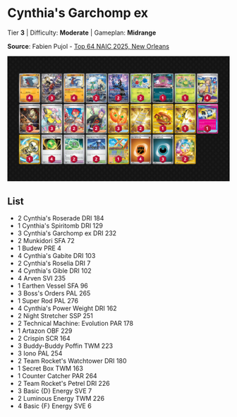 # Cynthia's Garchomp ex

Tier **3** | Difficulty: **Moderate** | Gameplan: **Midrange**

**Source**: Fabien Pujol - [Top 64 NAIC 2025, New Orleans](https://limitlesstcg.com/decks/list/18543)

![decklist](../../!Images/Standard/17SVI-DRI/Cynthia%27s%20Garchomp%20ex.png)

## List
* 2 Cynthia's Roserade DRI 184
* 1 Cynthia's Spiritomb DRI 129
* 3 Cynthia's Garchomp ex DRI 232
* 2 Munkidori SFA 72
* 1 Budew PRE 4
* 4 Cynthia's Gabite DRI 103
* 2 Cynthia's Roselia DRI 7
* 4 Cynthia's Gible DRI 102
* 4 Arven SVI 235
* 1 Earthen Vessel SFA 96
* 3 Boss's Orders PAL 265
* 1 Super Rod PAL 276
* 4 Cynthia's Power Weight DRI 162
* 2 Night Stretcher SSP 251
* 2 Technical Machine: Evolution PAR 178
* 1 Artazon OBF 229
* 2 Crispin SCR 164
* 3 Buddy-Buddy Poffin TWM 223
* 3 Iono PAL 254
* 2 Team Rocket's Watchtower DRI 180
* 1 Secret Box TWM 163
* 1 Counter Catcher PAR 264
* 2 Team Rocket's Petrel DRI 226
* 3 Basic {D} Energy SVE 7
* 2 Luminous Energy TWM 226
* 4 Basic {F} Energy SVE 6